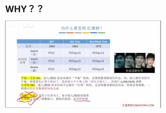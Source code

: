 


# WHY？？
![输入图片说明](/imgs/2025-07-27/92AZg5MDs7XXpXum.png)
<!--stackedit_data:
eyJoaXN0b3J5IjpbMTQwMjM4MTg0NF19
-->
